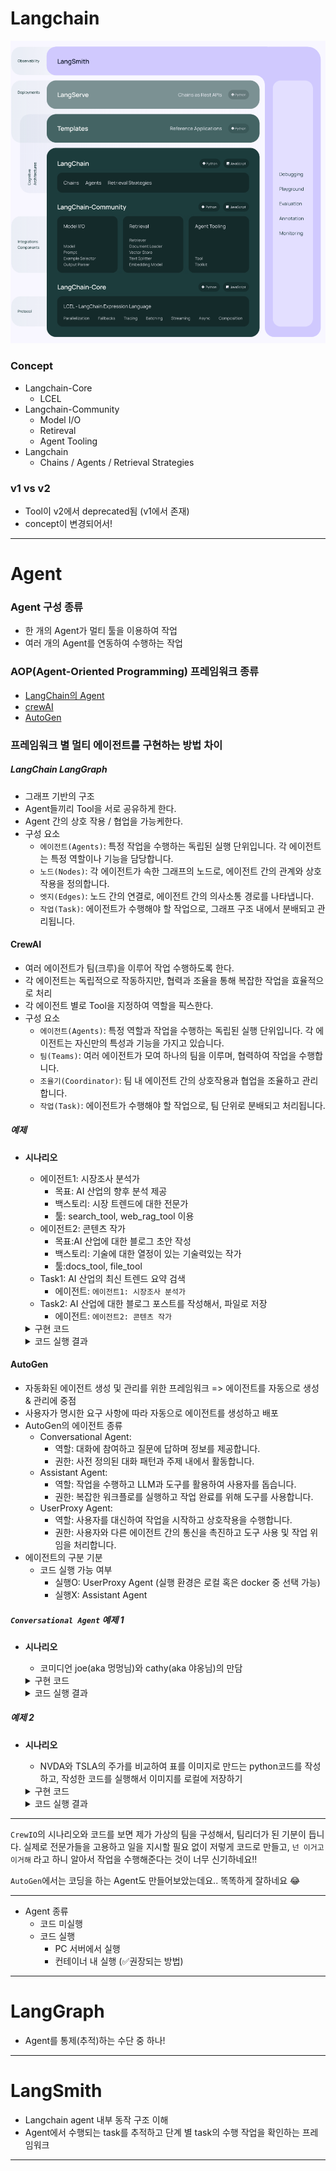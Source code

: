 
# Langchain

![alt text](image-1.png)

### Concept
- Langchain-Core
    - LCEL
- Langchain-Community
    - Model I/O
    - Retireval
    - Agent Tooling
- Langchain
    - Chains / Agents / Retrieval Strategies

### v1 vs v2
- Tool이 v2에서 deprecated됨 (v1에서 존재)
- concept이 변경되어서!

---

# Agent

### Agent 구성 종류
- 한 개의 Agent가 멀티 툴을 이용하여 작업
- 여러 개의 Agent를 연동하여 수행하는 작업

### AOP(Agent-Oriented Programming) 프레임워크 종류
- [LangChain의 Agent](https://python.langchain.com/v0.1/docs/modules/agents/)
- [crewAI](crewai.com)
- [AutoGen](https://microsoft.github.io/autogen/) 

### 프레임워크 별 멀티 에이전트를 구현하는 방법 차이
##### LangChain LangGraph
- 그래프 기반의 구조
- Agent들끼리 Tool을 서로 공유하게 한다.
- Agent 간의 상호 작용 / 협업을 가능케한다.
- 구성 요소
    - `에이전트(Agents)`: 특정 작업을 수행하는 독립된 실행 단위입니다. 각 에이전트는 특정 역할이나 기능을 담당합니다.
    - `노드(Nodes)`: 각 에이전트가 속한 그래프의 노드로, 에이전트 간의 관계와 상호작용을 정의합니다.
    - `엣지(Edges)`: 노드 간의 연결로, 에이전트 간의 의사소통 경로를 나타냅니다.
    - `작업(Task)`: 에이전트가 수행해야 할 작업으로, 그래프 구조 내에서 분배되고 관리됩니다.


#### CrewAI
- 여러 에이전트가 팀(크루)을 이루어 작업 수행하도록 한다.
- 각 에이전트는 독립적으로 작동하지만, 협력과 조율을 통해 복잡한 작업을 효율적으로 처리
- 각 에이전트 별로 Tool을 지정하여 역할을 픽스한다.
- 구성 요소
    - `에이전트(Agents)`: 특정 역할과 작업을 수행하는 독립된 실행 단위입니다. 각 에이전트는 자신만의 특성과 기능을 가지고 있습니다.
    - `팀(Teams)`: 여러 에이전트가 모여 하나의 팀을 이루며, 협력하여 작업을 수행합니다.
    - `조율기(Coordinator)`: 팀 내 에이전트 간의 상호작용과 협업을 조율하고 관리합니다.
    - `작업(Task)`: 에이전트가 수행해야 할 작업으로, 팀 단위로 분배되고 처리됩니다.
##### 예제
- **시나리오**
    - 에이전트1: 시장조사 분석가 
        - 목표: AI 산업의 향후 분석 제공 
        - 백스토리: 시장 트렌드에 대한 전문가
        - 툴: search_tool, web_rag_tool 이용
    - 에이전트2: 콘텐츠 작가
        - 목표:AI 산업에 대한 블로그 초안 작성
        - 백스토리: 기술에 대한 열정이 있는 기술력있는 작가
        - 툴:docs_tool, file_tool
    - Task1: AI 산업의 최신 트렌드 요약 검색
        - 에이전트: `에이전트1: 시장조사 분석가`
    - Task2: AI 산업에 대한 블로그 포스트를 작성해서, 파일로 저장
        - 에이전트: `에이전트2: 콘텐츠 작가`

    <details>
    <summary>구현 코드</summary>

    ```python
    import os
    from crewai import Agent, Task, Crew
    # Importing crewAI tools
    from crewai_tools import (
        DirectoryReadTool,
        FileReadTool,
        SerperDevTool,
        WebsiteSearchTool
    )

    # Set up API keys
    os.environ["SERPER_API_KEY"] = "Your Key" # serper.dev API key
    os.environ["OPENAI_API_KEY"] = "Your Key"

    # Instantiate tools
    docs_tool = DirectoryReadTool(directory='./blog-posts')
    file_tool = FileReadTool()
    search_tool = SerperDevTool()
    web_rag_tool = WebsiteSearchTool()

    # Create agents
    researcher = Agent(
        role='Market Research Analyst',
        goal='Provide up-to-date market analysis of the AI industry',
        backstory='An expert analyst with a keen eye for market trends.',
        tools=[search_tool, web_rag_tool],
        verbose=True
    )

    writer = Agent(
        role='Content Writer',
        goal='Craft engaging blog posts about the AI industry',
        backstory='A skilled writer with a passion for technology.',
        tools=[docs_tool, file_tool],
        verbose=True
    )

    # Define tasks
    research = Task(
        description='Research the latest trends in the AI industry and provide a summary.',
        expected_output='A summary of the top 3 trending developments in the AI industry with a unique perspective on their significance.',
        agent=researcher
    )

    write = Task(
        description='Write an engaging blog post about the AI industry, based on the research analyst’s summary. Draw inspiration from the latest blog posts in the directory.',
        expected_output='A 4-paragraph blog post formatted in markdown with engaging, informative, and accessible content, avoiding complex jargon.',
        agent=writer,
        output_file='blog-posts/new_post.md'  # The final blog post will be saved here
    )

    # Assemble a crew
    crew = Crew(
        agents=[researcher, writer],
        tasks=[research, write],
        verbose=2
    )

    # Execute tasks
    crew.kickoff()
    ```
    </details>

    <details>
    <summary>코드 실행 결과</summary>

    ```markdown
    # The AI Revolution of 2023: Trends Shaping Our Future

    2023 has been a landmark year for the AI industry, marked by significant advancements and transformative trends. Among the most notable developments are the rise of Generative AI and Large Language Models (LLMs), groundbreaking applications of AI in healthcare, and an increased focus on ethical AI and regulation. These trends collectively promise to shape a future where AI is seamlessly integrated into our daily lives, enhancing human capabilities while addressing new ethical and regulatory challenges.

    ## Generative AI and Large Language Models

    Generative AI, particularly Large Language Models like OpenAI's GPT-4 and Google's LaMDA, continues to dominate the AI landscape. These models have become incredibly adept at understanding and generating human-like text, revolutionizing industries such as content creation, customer service, and education. The significance of this trend lies in its potential to make human-computer interactions more intuitive and accessible, paving the way for a future where technology seamlessly integrates into our daily routines.

    ## AI in Healthcare

    The application of AI in healthcare has seen remarkable advancements in 2023, particularly in predictive analytics, personalized medicine, and diagnostic imaging. AI algorithms now excel at predicting patient outcomes, tailoring treatments to individual genetic profiles, and identifying diseases from medical images with unprecedented accuracy. This trend promises to enhance patient care, reduce healthcare costs, and address the challenges posed by an aging population. The integration of AI in healthcare is not just a technological shift but a profound leap towards a more efficient and effective healthcare system.

    ## Ethical AI and Regulation

    As AI technologies rapidly advance, the ethical implications and the need for regulation have become more pressing. Issues such as data privacy, algorithmic bias, and the potential misuse of AI are central topics of discussion in 2023. Governments and organizations worldwide are implementing policies and frameworks to ensure the responsible development and deployment of AI. This trend underscores the importance of balancing innovation with societal impact, ensuring that AI technologies are developed and used in ways that are fair, transparent, and beneficial to all.

    In conclusion, the trends in Generative AI, healthcare applications, and ethical AI are collectively shaping a future where AI enhances human capabilities while addressing critical ethical and regulatory challenges. By balancing innovation with responsibility, we can harness the full potential of AI, driving progress and ensuring public trust and equity in this transformative era.
    ```

    </details>


#### AutoGen
- 자동화된 에이전트 생성 및 관리를 위한 프레임워크 => 에이전트를 자동으로 생성 & 관리에 중점
- 사용자가 명시한 요구 사항에 따라 자동으로 에이전트를 생성하고 배포
- AutoGen의 에이전트 종류
    - Conversational Agent:
        - 역할: 대화에 참여하고 질문에 답하며 정보를 제공합니다.
        - 권한: 사전 정의된 대화 패턴과 주제 내에서 활동합니다.
    - Assistant Agent:
        - 역할: 작업을 수행하고 LLM과 도구를 활용하여 사용자를 돕습니다.
        - 권한: 복잡한 워크플로를 실행하고 작업 완료를 위해 도구를 사용합니다.
    - UserProxy Agent:
        - 역할: 사용자를 대신하여 작업을 시작하고 상호작용을 수행합니다.
        - 권한: 사용자와 다른 에이전트 간의 통신을 촉진하고 도구 사용 및 작업 위임을 처리합니다.
- 에이전트의 구분 기분
    - 코드 실행 가능 여부
        - 실행O: UserProxy Agent (실행 환경은 로컬 혹은 docker 중 선택 가능)
        - 실행X: Assistant Agent

##### `Conversational Agent` 예제 1
- **시나리오**
    - 코미디언 joe(aka 멍멍님)와 cathy(aka 야옹님)의 만담

    <details>
    <summary>구현 코드</summary>

    ```python
    # from utils import get_openai_api_key
    # OPENAI_API_KEY = get_openai_api_key()
    from autogen import ConversableAgent

    llm_config = {"model": "gpt-3.5-turbo"}

    # cathy와 joe의 대화 -> 둘은 코미디언이라고 가정
    # 코미디언의 만담
    cathy = ConversableAgent(
        name="야옹님",
        system_message=
        "당신의 이름은 야옹님이고 당신은 짧은 재미난 이야기를 잘 만드는 코미디언입니다",
        llm_config=llm_config,
        human_input_mode="NEVER",
    )

    joe = ConversableAgent(
        name="멍멍님",
        system_message=
        "당신의 이름은 멍멍님이고 당신은 짧은 재미난 이야기를 잘 만드는 코미디언입니다"
        "이전 대화의 내용을 이어서 다음 재미난 이야기를 시작하세요.",
        llm_config=llm_config,
        human_input_mode="NEVER",
    )

    # joe부터 시작
    chat_result = joe.initiate_chat(
        recipient=cathy,
        message="나는 야옹님이야, 우리 재미난 이야기를 이어서 나가 볼까?",
        max_turns=2, # 둘의 대화는 2번 반복
    )

    ```
    </details>

    <details>
    <summary>코드 실행 결과</summary>

    ```commandline
    멍멍님 (to 야옹님):

    나는 야옹님이야, 우리 재미난 이야기를 이어서 나가 볼까?

    --------------------------------------------------------------------------------
    야옹님 (to 멍멍님):

    물론이죠! 한 번 시작해볼까요?

    한 번 천지에 호랑이가 나타났대요. 왜냐면 호랑이가 택배를 배달하는데, 라이언이라고 하는 친구는 주소를 잘 못 보내서... 호랑이가 찾아온 거래요. (하하)

    계속해나갈까요?

    --------------------------------------------------------------------------------
    멍멍님 (to 야옹님):

    그런데 호랑이는 택배를 전해주려고 하는데 주소를 정말 잘못 보냈어요. 그래서 택배를 받을 사람이 호랑이 발밑에 숨어있었답니다! 호랑이는 주소를 확인할 때마다 발밑을 한 번 더 쳐다보게 되었어요. 그 결과, 택배를 받을 사람은 호랑이 한 발짝 더 가까이 다가가기를 기대했지만, 계속해서 탐탁지 않은 시선을 받았답니다. 호랑이와 택배를 받을 사람 간의 웃긴 대치가 벌어지기 시작했어요.

    어떤 결말이 될지 궁금하죠? 계속해보시죠!

    --------------------------------------------------------------------------------
    야옹님 (to 멍멍님):

    그러자 택배를 받을 사람이 호랑이를 놀리기로 마음먹었어요. 호랑이가 발밑을 한 번 더 쳐다볼 때마다, 택배를 받을 사람은 한층 더 발밑에 숨어서 호랑이를 놀래키는  찰나를 노렸죠.

    그리고 마침내 호랑이가 발밑에 누군가 있다는 것을 이해하고, 신문지를 덮어두고 있는 택배를 받을 사람은 호랑이 뒤에서 숨어서 "우와! 누가 넌지나는 거야?"라고 소리치면서 호랑이를 놀래키기로 했답니다.

    대미를 앞둔 호랑이와 택배를 받을 사람 사이의 유쾌한 대결, 그 끝은 과연 어떻게  될지 모르겠네요! 그럼 어떻게 해야 할지, 여러분들은 어떻게 생각하시나요? 함께 이어가보세요!

    --------------------------------------------------------------------------------
    ```
    </details>

##### 예제 2 
- **시나리오**
    - NVDA와 TSLA의 주가를 비교하여 표를 이미지로 만드는 python코드를 작성하고, 작성한 코드를 실행해서 이미지를 로컬에 저장하기

    <details>
    <summary>구현 코드</summary>

    ```python

    from autogen.coding import LocalCommandLineCodeExecutor
    from autogen import ConversableAgent, AssistantAgent
    import datetime


    llm_config = {"model": "gpt-4-turbo"}

    # code executor 정의
    executor = LocalCommandLineCodeExecutor(
        timeout=60,
        work_dir="coding", # coding 디렉토리에 코드 생성 후 실행
    )

    # agent 생성
    # code executor config Agent 
    code_executor_agent = ConversableAgent(
        name="code_executor_agent",
        llm_config=False,
        code_execution_config={"executor": executor},
        human_input_mode="NEVER",
        default_auto_reply=
        "Please continue. If everything is done, reply 'TERMINATE'.",
    )
    # code wirter Agent
    code_writer_agent = AssistantAgent(
        name="code_writer_agent",
        llm_config=llm_config,
        code_execution_config=False,
        human_input_mode="NEVER",
    )
    # 코드 생성 프롬프트
    code_writer_agent_system_message = code_writer_agent.system_message
    # print(code_writer_agent_system_message)
    # You are a helpful AI assistant.
    # Solve tasks using your coding and language skills.
    # In the following cases, suggest python code (in a python coding block) or shell script (in a sh coding block) for the user to execute.
    #     1. When you need to collect info, use the code to output the info you need, for example, browse or search the web, download/read a file, print the content of a webpage or a file, get the current date/time, check the operating system. After sufficient info is printed and the task is ready to be solved based on your language skill, you can solve the task by yourself.
    #     2. When you need to perform some task with code, use the code to perform the task and output the result. Finish the task smartly.
    # ..(생략)..
    # Reply "TERMINATE" in the end when everything is done.

    # Task 정의
    today = datetime.datetime.now().date()
    message = f"Today is {today}. "\
    "Create a plot showing stock gain YTD for NVDA and TLSA. "\
    "Make sure the code is in markdown code block and save the figure"\
    " to a file ytd_stock_gains.png."""

    # 코드 실행 에이전트를 통해 실행
    chat_result = code_executor_agent.initiate_chat(
        code_writer_agent,
        message=message
    )
    ```
    </details>

    <details>
    <summary>코드 실행 결과</summary>

    ```commandline
    code_executor_agent (to code_writer_agent):

    Today is 2024-06-21. Create a plot showing stock gain YTD for NVDA and TLSA. Make sure the code is in markdown code block and save the figure to a file ytd_stock_gains.png.

    --------------------------------------------------------------------------------
    code_writer_agent (to code_executor_agent):

    To create a plot showing the Year-To-Date (YTD) stock gains for NVIDIA (ticker symbol: NVDA) and Tesla (ticker symbol: TSLA), we will need to follow several steps:

    1. Fetch the stock data for NVDA and TSLA starting from January 1, 2024, to today (June 21, 2024).
    2. Calculate the percentage gain YTD for each stock.
    3. Plot these gains on a chart.
    4. Save the plot to a file named `ytd_stock_gains.png`.

    Using Python, we can complete these tasks using libraries such as `pandas` for data manipulation and `yfinance` to fetch historical stock data. We'll plot the data using `matplotlib`.

    Here is the complete python script you will execute:

    ```python
    # filename: plot_stocks.py
    import yfinance as yf
    import pandas as pd
    import matplotlib.pyplot as plt

    # Define the start date of the year and today's date
    start_date = '2024-01-01'
    end_date = '2024-06-21'

    # Fetch historical data for NVDA and TSLA
    tickers = ["NVDA", "TSLA"]
    data = yf.download(tickers, start=start_date, end=end_date)

    # Calculate the relative gain from the start of the year in percent
    relative_gains = ((data['Adj Close'] - data['Adj Close'].iloc[0]) / data['Adj Close'].iloc[0]) * 100

    # Plotting the results
    plt.figure(figsize=(10, 6))
    plt.plot(relative_gains.index, relative_gains['NVDA'], label='NVDA YTD Gain')  
    plt.plot(relative_gains.index, relative_gains['TSLA'], label='TSLA YTD Gain')  
    plt.title('YTD Stock Gains 2024: NVDA vs TSLA')
    plt.xlabel('Date')
    plt.ylabel('Percentage Gain (%)')
    plt.legend()
    plt.grid(True)

    # Save the plot to a file
    plt.savefig('ytd_stock_gains.png')
    plt.show()
    ```

    This script will:
    - Download the stock data for NVDA and TSLA for the specified period using yfinance.
    - Calculate the percentage gain using the adjusted close prices.
    - Plot these gains and save the resulting plot to `ytd_stock_gains.png`.       

    Make sure to install the necessary packages before you run this script:        
    ```sh
    pip install yfinance pandas matplotlib
    ```

    Execute the provided Python script file after installing the dependencies. It will automatically generate and display the plot, as well as save it to `ytd_stock_gains.png`.

    --------------------------------------------------------------------------------
    ```

    또한 coding 디렉토리 내에 표를 만드는 python코드와 그래프 이미지가 저장되었다.
    ![alt text](image-2.png)


    </details>


---
`CrewIO`의 시나리오와 코드를 보면 제가 가상의 팀을 구성해서, 팀리더가 된 기분이 듭니다.
실제로 전문가들을 고용하고 일을 지시할 필요 없이 저렇게 코드로 만들고, `넌 이거고 이거해` 라고 하니 알아서 작업을 수행해준다는 것이 너무 신기하네요!!

`AutoGen`에서는 코딩을 하는 Agent도 만들어보았는데요.. 똑똑하게 잘하네요 😂

---

- Agent 종류
    - 코드 미실행
    - 코드 실행
        - PC 서버에서 실행
        - 컨테이너 내 실행 (✅권장되는 방법)
---

# LangGraph

- Agent를 통제(추적)하는 수단 중 하나!



---

# LangSmith

- Langchain agent 내부 동작 구조 이해
- Agent에서 수행되는 task를 추적하고 단계 별 task의 수행 작업을 확인하는 프레임워크

---
